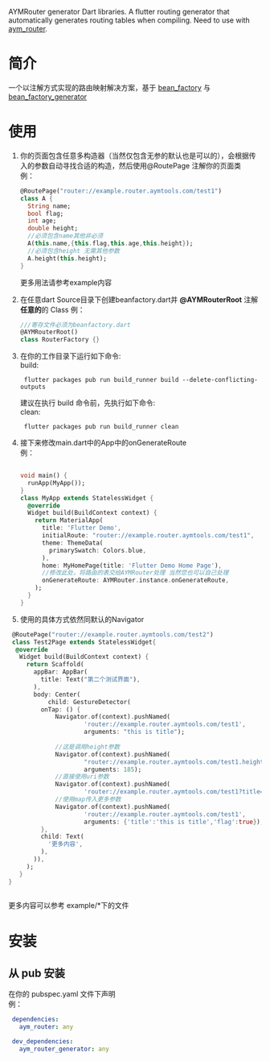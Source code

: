  AYMRouter generator Dart libraries.
 A flutter routing generator that automatically generates routing tables when compiling. 
 Need to use with [aym_router](https://pub.dev/packages/aym_router).
 
 # 简介
 
 一个以注解方式实现的路由映射解决方案，基于 [bean_factory](https://pub.dev/packages/bean_factory) 与  [bean_factory_generator](https://pub.dev/packages/bean_factory_generator) 
 
 # 使用
 
 1. 你的页面包含任意多构造器（当然仅包含无参的默认也是可以的），会根据传入的参数自动寻找合适的构造，然后使用@RoutePage 注解你的页面类  
    例：
 
    ```Dart
    @RoutePage("router://example.router.aymtools.com/test1")
    class A {
      String name;
      bool flag;
      int age;
      double height;
      //必须包含name其他非必须
      A(this.name,{this.flag,this.age,this.height});
      //必须包含height 无需其他参数
      A.height(this.height);
    }
    ```
    更多用法请参考example内容
  
 2. 在任意dart Source目录下创建beanfactory.dart并 **@AYMRouterRoot** 注解 **任意的**的 Class
    例：
 
    ```Dart
    ///寄存文件必须为beanfactory.dart
    @AYMRouterRoot()
    class RouterFactory {}
    ```
 
 3. 在你的工作目录下运行如下命令:  
    build:
 
    ```shell
     flutter packages pub run build_runner build --delete-conflicting-outputs
    ```
 
    建议在执行 build 命令前，先执行如下命令:  
     clean:
 
    ```shell
     flutter packages pub run build_runner clean
    ```
 
 4. 接下来修改main.dart中的App中的onGenerateRoute  
    例：
 
    ```Dart
      
    void main() {
      runApp(MyApp());
    }
    class MyApp extends StatelessWidget {
      @override
      Widget build(BuildContext context) {
        return MaterialApp(
          title: 'Flutter Demo',
          initialRoute: "router://example.router.aymtools.com/test1",
          theme: ThemeData(
            primarySwatch: Colors.blue,
          ),
          home: MyHomePage(title: 'Flutter Demo Home Page'),
          //修改此处，将路由的表交给AYMRouter处理 当然您也可以自己处理
          onGenerateRoute: AYMRouter.instance.onGenerateRoute,
        );
      }
    }
    ```
    
 5. 使用的具体方式依然同默认的Navigator
 
   ```Dart
    @RoutePage("router://example.router.aymtools.com/test2")
    class Test2Page extends StatelessWidget{
     @override
      Widget build(BuildContext context) {
        return Scaffold(
          appBar: AppBar(
            title: Text("第二个测试界面"),
          ),
          body: Center(
              child: GestureDetector(
            onTap: () { 
                Navigator.of(context).pushNamed(
                        'router://example.router.aymtools.com/test1',
                        arguments: "this is title"); 
                    
                //这是调用height参数
                Navigator.of(context).pushNamed(
                        "router://example.router.aymtools.com/test1.height",
                        arguments: 185); 
                //直接使用uri参数
                Navigator.of(context).pushNamed(
                        'router://example.router.aymtools.com/test1?title=mytitle'); 
                //使用map传入更多参数
                Navigator.of(context).pushNamed(
                        'router://example.router.aymtools.com/test1',
                        arguments: {'title':'this is title','flag':true}); 
            },
            child: Text(
              '更多内容',
            ),
          )),
        );
      }
   }
    
   ```


更多内容可以参考 example/\*下的文件
 
 # 安装
 
 ## 从 pub 安装
 
 在你的 pubspec.yaml 文件下声明  
 例：
 
 ```yaml
  dependencies:
    aym_router: any

  dev_dependencies:
    aym_router_generator: any
 ```
 